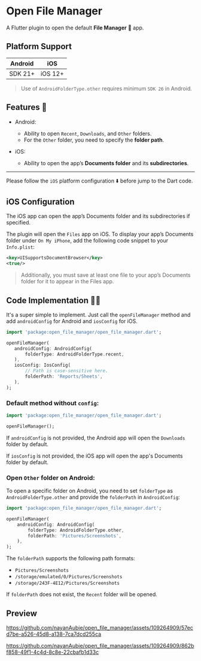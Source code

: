 # Open File Manager

A Flutter plugin to open the default **File Manager** 📁 app.

## Platform Support

| Android     | iOS     |
|-------------|---------|
| SDK 21+     | iOS 12+ |

> Use of `AndroidFolderType.other` requires minimum `SDK 26` in Android.

## Features 🚀

- Android:
  - Ability to open `Recent`, `Downloads`, and `Other` folders.
  - For the `Other` folder, you need to specify the **folder path**.

- iOS:
  - Ability to open the app’s **Documents folder** and its **subdirectories**.

---

Please follow the `iOS` platform configuration ⬇️ before jump to the Dart code.

## iOS Configuration

The iOS app can open the app’s Documents folder and its subdirectories if specified.

The plugin will open the `Files` app on iOS. To display your app’s Documents folder under `On My iPhone`, add the following code snippet to your `Info.plist`:

```xml
<key>UISupportsDocumentBrowser</key>  
<true/>
```

> Additionally, you must save at least one file to your app’s Documents folder for it to appear in the Files app.

## Code Implementation 👨‍💻

It's a super simple to implement. Just call the `openFileManager` method and add `androidConfig` for Android and `iosConfig` for iOS.
 
 ```dart
 import 'package:open_file_manager/open_file_manager.dart';

openFileManager(
    androidConfig: AndroidConfig(
        folderType: AndroidFolderType.recent,
    ),
    iosConfig: IosConfig(
        // Path is case-sensitive here.
        folderPath: 'Reports/Sheets',
    ),
);
 ```

 ### Default method without `config`:

 ```dart
 import 'package:open_file_manager/open_file_manager.dart';

 openFileManager();
 ```

If `androidConfig` is not provided, the Android app will open the `Downloads` folder by default.

If `iosConfig` is not provided, the iOS app will open the app's Documents folder by default.

### Open `Other` folder on Android:

To open a specific folder on Android, you need to set `folderType` as `AndroidFolderType.other` and provide the `folderPath` in `AndroidConfig`:

```dart
import 'package:open_file_manager/open_file_manager.dart';

openFileManager(
    androidConfig: AndroidConfig(
        folderType: AndroidFolderType.other,
        folderPath: 'Pictures/Screenshots',
    ),
);
```

The `folderPath` supports the following path formats:

- `Pictures/Screenshots`
- `/storage/emulated/0/Pictures/Screenshots`
- `/storage/243F-4E12/Pictures/Screenshots`

If `folderPath` does not exist, the `Recent` folder will be opened.

## Preview

https://github.com/nayanAubie/open_file_manager/assets/109264909/57ecd7be-a526-45d8-a138-7ca7dcd255ca

https://github.com/nayanAubie/open_file_manager/assets/109264909/862bf858-49f1-4c4d-8c8e-22cbafb1d33c
